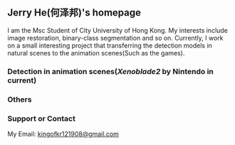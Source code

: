 ## Jerry He(何泽邦)'s homepage

I am the Msc Student of City University of Hong Kong. My interests include image restoration, binary-class segmentation and so on.
Currently, I work on a small interesting project that transferring the detection models in natural scenes to the animation scenes(Such as the games).

### Detection in animation scenes(*Xenoblade2* by Nintendo in current)


### Others


### Support or Contact
My Email: kingofkr121908@gmail.com
